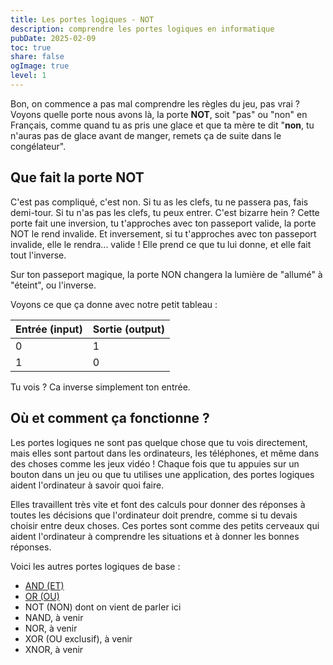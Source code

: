```yaml
---
title: Les portes logiques - NOT
description: comprendre les portes logiques en informatique
pubDate: 2025-02-09
toc: true
share: false
ogImage: true
level: 1
---
```


Bon, on commence a pas mal comprendre les règles du jeu, pas vrai ? 
Voyons quelle porte nous avons là, la porte **NOT**, soit "pas" ou "non" en Français, comme quand tu as pris une glace et que ta mère te dit "**non**, tu n'auras pas de glace avant de manger, remets ça de suite dans le congélateur".

## Que fait la porte NOT

C'est pas compliqué, c'est non. Si tu as les clefs, tu ne passera pas, fais demi-tour. Si tu n'as pas les clefs, tu peux entrer. C'est bizarre hein ? Cette porte fait une inversion, tu t'approches avec ton passeport valide, la porte NOT le rend invalide. Et inversement, si tu t'approches avec ton passeport invalide, elle le rendra... valide ! Elle prend ce que tu lui donne, et elle fait tout l'inverse.

Sur ton passeport magique, la porte NON changera la lumière de "allumé" à "éteint", ou l'inverse.

Voyons ce que ça donne avec notre petit tableau : 

| Entrée (input)  | Sortie (output) |
| --- | ----- |
| 0   | 1     |
| 1   | 0     |

Tu vois ? Ca inverse simplement ton entrée.

## Où et comment ça fonctionne ?

Les portes logiques ne sont pas quelque chose que tu vois directement, mais elles sont partout dans les ordinateurs, les téléphones, et même dans des choses comme les jeux vidéo ! Chaque fois que tu appuies sur un bouton dans un jeu ou que tu utilises une application, des portes logiques aident l'ordinateur à savoir quoi faire.

Elles travaillent très vite et font des calculs pour donner des réponses à toutes les décisions que l'ordinateur doit prendre, comme si tu devais choisir entre deux choses. Ces portes sont comme des petits cerveaux qui aident l'ordinateur à comprendre les situations et à donner les bonnes réponses.

Voici les autres portes logiques de base :

- [AND (ET)](/lemon-squeezy/parcours/porte-logique-and)
- [OR (OU)](/lemon-squeezy/parcours/porte-logique-or)
- NOT (NON) dont on vient de parler ici
- NAND, à venir
- NOR, à venir
- XOR (OU exclusif), à venir
- XNOR, à venir